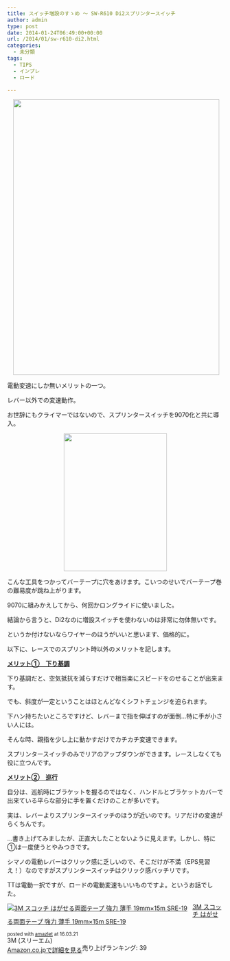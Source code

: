 ```yaml
---
title: スイッチ増設のすゝめ ～ SW-R610 Di2スプリンタースイッチ
author: admin
type: post
date: 2014-01-24T06:49:00+00:00
url: /2014/01/sw-r610-di2.html
categories:
  - 未分類
tags:
  - TIPS
  - インプレ
  - ロード

---
```

<div class="separator" style="clear: both; text-align: center;">
  <a href="https://blog.gensobunya.net/wp-content/uploads/2014/01/IMG_20131228_103711-768x1024.jpg" imageanchor="1" style="margin-left: 1em; margin-right: 1em;"><img border="0" height="640" src="https://blog.gensobunya.net/wp-content/uploads/2014/01/IMG_20131228_103711-768x1024.jpg" width="480" /></a>
</div>

電動変速にしか無いメリットの一つ。

レバー以外での変速動作。

お世辞にもクライマーではないので、スプリンタースイッチを9070化と共に導入。

<div class="separator" style="clear: both; text-align: center;">
  <a href="https://blog.gensobunya.net/wp-content/uploads/2014/01/IMG_20131228_103655-768x1024.jpg" imageanchor="1" style="margin-left: 1em; margin-right: 1em;"><img border="0" height="320" src="https://blog.gensobunya.net/wp-content/uploads/2014/01/IMG_20131228_103655-768x1024.jpg" width="240" /></a>
</div>

こんな工具をつかってバーテープに穴をあけます。こいつのせいでバーテープ巻の難易度が跳ね上がります。

9070に組みかえしてから、何回かロングライドに使いました。

結論から言うと、Di2なのに増設スイッチを使わないのは非常に勿体無いです。

というか付けないならワイヤーのほうがいいと思います、価格的に。

以下に、レースでのスプリント時以外のメリットを記します。

**<u>メリット①　下り基調</u>**

下り基調だと、空気抵抗を減らすだけで相当楽にスピードをのせることが出来ます。

でも、斜度が一定ということはほとんどなくシフトチェンジを迫られます。

下ハン持ちたいところですけど、レバーまで指を伸ばすのが面倒…特に手が小さい人には。

そんな時、親指を少し上に動かすだけでカチカチ変速できます。

スプリンタースイッチのみでリアのアップダウンができます。レースしなくても役に立つんです。

<u>**メリット②　巡行**</u>

自分は、巡航時にブラケットを握るのではなく、ハンドルとブラケットカバーで出来ている平らな部分に手を置くだけのことが多いです。

実は、レバーよりスプリンタースイッチのほうが近いのです。リアだけの変速がらくちんです。

…書き上げてみましたが、正直大したことないように見えます。しかし、特に①は一度使うとやみつきです。

シマノの電動レバーはクリック感に乏しいので、そこだけが不満（EPS見習え！）なのですがスプリンタースイッチはクリック感バッチリです。

TTは電動一択ですが、ロードの電動変速もいいものですよ。というお話でした。



<div class="amazlet-box" style="margin-bottom:0px;">
  <div class="amazlet-image" style="float:left;margin:0px 12px 1px 0px;">
    <a href="http://www.amazon.co.jp/exec/obidos/ASIN/B00BPJKM4E/gensobunya-22/ref=nosim/" name="amazletlink" target="_blank"><img src="https://images-fe.ssl-images-amazon.com/images/I/51BWtRw9PFL._SL160_.jpg" alt="3M スコッチ はがせる両面テープ 強力 薄手 19mm×15m SRE-19" style="border: none;" /></a>
  </div>

  <div class="amazlet-info" style="line-height:120%; margin-bottom: 10px">
    <div class="amazlet-name" style="margin-bottom:10px;line-height:120%">
<a href="http://www.amazon.co.jp/exec/obidos/ASIN/B00BPJKM4E/gensobunya-22/ref=nosim/" name="amazletlink" target="_blank">3M スコッチ はがせる両面テープ 強力 薄手 19mm×15m SRE-19</a></p>

<div class="amazlet-powered-date" style="font-size:80%;margin-top:5px;line-height:120%">
  posted with <a href="http://www.amazlet.com/" title="amazlet" target="_blank">amazlet</a> at 16.03.21
</div>


<div class="amazlet-detail">
3M (スリーエム) <br />売り上げランキング: 39


<div class="amazlet-sub-info" style="float: left;">
<div class="amazlet-link" style="margin-top: 5px">
  <a href="http://www.amazon.co.jp/exec/obidos/ASIN/B00BPJKM4E/gensobunya-22/ref=nosim/" name="amazletlink" target="_blank">Amazon.co.jpで詳細を見る</a>
</div>

  </div>

  <div class="amazlet-footer" style="clear: left">
  </div>
</div>

